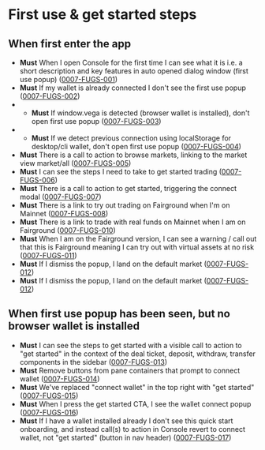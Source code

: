 # First use & get started steps

## When first enter the app

- **Must** When I open Console for the first time I can see what it is i.e. a short description and key features in auto opened dialog window (first use popup) (<a name="0007-FUGS-001" href="#0007-FUGS-001">0007-FUGS-001</a>)
- **Must** If my wallet is already connected I don't see the first use popup (<a name="0007-FUGS-002" href="#0007-FUGS-002">0007-FUGS-002</a>)
- - **Must** If window.vega is detected (browser wallet is installed), don't open first use popup (<a name="0007-FUGS-003" href="#0007-FUGS-003">0007-FUGS-003</a>)
- - **Must** If we detect previous connection using localStorage for desktop/cli wallet, don't open first use popup (<a name="0007-FUGS-004" href="#0007-FUGS-004">0007-FUGS-004</a>)
- **Must** There is a call to action to browse markets, linking to the market view market/all (<a name="0007-FUGS-005" href="#0007-FUGS-005">0007-FUGS-005</a>)
- **Must** I can see the steps I need to take to get started trading (<a name="0007-FUGS-007" href="#0007-FUGS-006">0007-FUGS-006</a>)
- **Must** There is a call to action to get started, triggering the connect modal (<a name="0007-FUGS-007" href="#0007-FUGS-007">0007-FUGS-007</a>)
- **Must** There is a link to try out trading on Fairground when I'm on Mainnet (<a name="0007-FUGS-008" href="#0007-FUGS-008">0007-FUGS-008</a>)
- **Must** There is a link to trade with real funds on Mainnet when I am on Fairground (<a name="0007-FUGS-010" href="#0007-FUGS-010">0007-FUGS-010</a>)
- **Must** When I am on the Fairground version, I can see a warning / call out that this is Fairground meaning I can try out with virtual assets at no risk (<a name="0007-FUGS-011" href="#0007-FUGS-011">0007-FUGS-011</a>)
- **Must** If I dismiss the popup, I land on the default market (<a name="0007-FUGS-012" href="#0007-FUGS-012">0007-FUGS-012</a>)
- **Must** If I dismiss the popup, I land on the default market (<a name="0007-FUGS-012" href="#0007-FUGS-012">0007-FUGS-012</a>)

## When first use popup has been seen, but no browser wallet is installed

- **Must** I can see the steps to get started with a visible call to action to "get started" in the context of the deal ticket, deposit, withdraw, transfer components in the sidebar (<a name="0007-FUGS-013" href="#0007-FUGS-013">0007-FUGS-013</a>)
- **Must** Remove buttons from pane containers that prompt to connect wallet (<a name="0007-FUGS-014" href="#0007-FUGS-014">0007-FUGS-014</a>)
- **Must** We've replaced "connect wallet" in the top right with "get started" (<a name="0007-FUGS-015" href="#0007-FUGS-015">0007-FUGS-015</a>)
- **Must** When I press the get started CTA, I see the wallet connect popup (<a name="0007-FUGS-016" href="#0007-FUGS-016">0007-FUGS-016</a>)
- **Must** If I have a wallet installed already I don't see this quick start onboarding, and instead call(s) to action in Console revert to connect wallet, not "get started" (button in nav header) (<a name="0007-FUGS-017" href="#0007-FUGS-017">0007-FUGS-017</a>)
